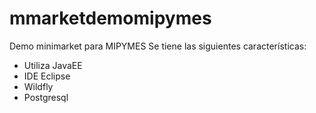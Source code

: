 # mmarketdemomipymes
Demo minimarket para MIPYMES
Se tiene las siguientes características:
- Utiliza JavaEE
- IDE Eclipse
- Wildfly
- Postgresql


